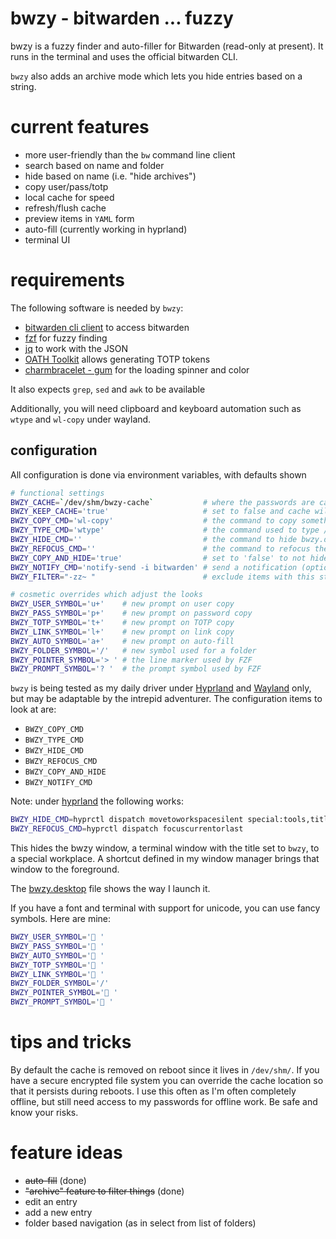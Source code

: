 # bwzy - bitwarden ... fuzzy

bwzy is a fuzzy finder and auto-filler for Bitwarden (read-only at present).
It runs in the terminal and uses the official bitwarden CLI.



`bwzy` also adds an archive mode which lets you hide entries based on a string. 


# current features
- more user-friendly than the `bw` command line client
- search based on name and folder
- hide based on name (i.e. "hide archives")
- copy user/pass/totp
- local cache for speed
- refresh/flush cache
- preview items in `YAML` form
- auto-fill (currently working in hyprland)
- terminal UI 

# requirements

The following software is needed by `bwzy`:

- [bitwarden cli client](https://contributing.bitwarden.com/getting-started/clients/cli) to access bitwarden
- [fzf](https://junegunn.github.io/fzf/) for fuzzy finding
- [jq](https://jqlang.github.io/jq/) to work with the JSON
- [OATH Toolkit](https://www.nongnu.org/oath-toolkit/) allows generating TOTP tokens
- [charmbracelet - gum](https://github.com/charmbracelet/gum) for the loading spinner and color

It also expects `grep`, `sed` and `awk` to be available

Additionally, you will need clipboard and keyboard automation such as `wtype` and `wl-copy` under wayland.

## configuration

All configuration is done via environment variables, with defaults shown

```bash
# functional settings
BWZY_CACHE=`/dev/shm/bwzy-cache`           # where the passwords are cached
BWZY_KEEP_CACHE='true'                     # set to false and cache will be purged on exit
BWZY_COPY_CMD='wl-copy'                    # the command to copy something to the clipboard
BWZY_TYPE_CMD='wtype'                      # the command used to type / send keyboard events
BWZY_HIDE_CMD=''                           # the command to hide bwzy.desktop or a terminal named `bwzy`
BWZY_REFOCUS_CMD=''                        # the command to refocus the previous window
BWZY_COPY_AND_HIDE='true'                  # set to 'false' to not hide bwzy on copy - does not affect auto-fill
BWZY_NOTIFY_CMD='notify-send -i bitwarden' # send a notification (optional, but nice to know if a TOTP has been copied)
BWZY_FILTER="-zz~ "                        # exclude items with this string in name of folder

# cosmetic overrides which adjust the looks
BWZY_USER_SYMBOL='u+'    # new prompt on user copy
BWZY_PASS_SYMBOL='p+'    # new prompt on password copy
BWZY_TOTP_SYMBOL='t+'    # new prompt on TOTP copy
BWZY_LINK_SYMBOL='l+'    # new prompt on link copy
BWZY_AUTO_SYMBOL='a+'    # new prompt on auto-fill 
BWZY_FOLDER_SYMBOL='/'   # new symbol used for a folder
BWZY_POINTER_SYMBOL='> ' # the line marker used by FZF 
BWZY_PROMPT_SYMBOL='? '  # the prompt symbol used by FZF 
```

`bwzy` is being tested as my daily driver under [Hyprland](https://hypr.land/) and [Wayland](https://wayland.freedesktop.org/) only, but may be adaptable by the intrepid adventurer. The configuration items to look at are:

- `BWZY_COPY_CMD`
- `BWZY_TYPE_CMD`
- `BWZY_HIDE_CMD`
- `BWZY_REFOCUS_CMD`
- `BWZY_COPY_AND_HIDE`
- `BWZY_NOTIFY_CMD`

Note: under [hyprland](https://hypr.land/) the following works:
```bash
BWZY_HIDE_CMD=hyprctl dispatch movetoworkspacesilent special:tools,title:bwzy
BWZY_REFOCUS_CMD=hyprctl dispatch focuscurrentorlast
```

This hides the bwzy window, a terminal window with the title set to `bwzy`, to a special workplace. A shortcut defined in my window manager brings that window to the foreground.

The [bwzy.desktop](./bwzy.desktop) file shows the way I launch it.

If you have a font and terminal with support for unicode, you can use fancy symbols. Here are mine:

```bash
BWZY_USER_SYMBOL=' '
BWZY_PASS_SYMBOL=' '
BWZY_AUTO_SYMBOL=' '
BWZY_TOTP_SYMBOL=' '
BWZY_LINK_SYMBOL=' '
BWZY_FOLDER_SYMBOL='/'
BWZY_POINTER_SYMBOL=' '
BWZY_PROMPT_SYMBOL=' '
```

# tips and tricks

By default the cache is removed on reboot since it lives in `/dev/shm/`. If you have a secure encrypted file system you can override the cache location so that it persists during reboots. I use this often as I'm often completely offline, but still need access to my passwords for offline work. Be safe and know your risks. 

# feature ideas
- ~~auto-fill~~ (done)
- ~~"archive" feature to filter things~~ (done)
- edit an entry
- add a new entry
- folder based navigation (as in select from list of folders)
